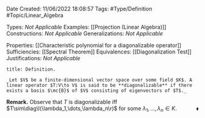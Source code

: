 <div class="topSpace"></div>

Date Created: 11/06/2022 18:08:57
Tags: #Type/Definition #Topic/Linear_Algebra

Types: _Not Applicable_
Examples: [[Projection (Linear Algebra)]]
Constructions: _Not Applicable_
Generalizations: _Not Applicable_

Properties: [[Characteristic polynomial for a diagonalizable operator]]
Sufficiencies: [[Spectral Theorem]]
Equivalences: [[Diagonalization Test]]
Justifications: _Not Applicable_

``` ad-Definition
title: Definition.

_Let $V$ be a finite-dimensional vector space over some field $K$. A linear operator $T:V\to V$ is said to be **diagonalizable** if there exists a basis $\mc{B}$ of $V$ consisting of eigenvectors of $T$._

```

**Remark.** Observe that $T$ is diagonalizable iff $T\sim\diag\l(\lambda_1,\dots,\lambda_n\r)$ for some $\lambda_1,\dots,\lambda_n\in K$.<span style="float:right;">$\blacklozenge$</span>
